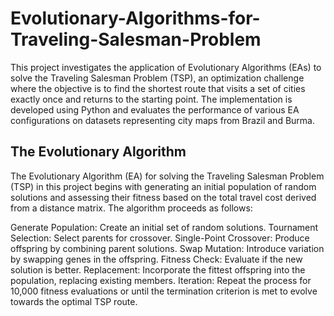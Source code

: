 # Evolutionary-Algorithms-for-Traveling-Salesman-Problem

This project investigates the application of Evolutionary Algorithms (EAs) to solve the Traveling Salesman Problem (TSP), an optimization challenge where the objective is to find the shortest route that visits a set of cities exactly once and returns to the starting point. The implementation is developed using Python and evaluates the performance of various EA configurations on datasets representing city maps from Brazil and Burma.

## The Evolutionary Algorithm
The Evolutionary Algorithm (EA) for solving the Traveling Salesman Problem (TSP) in this project begins with generating an initial population of random solutions and assessing their fitness based on the total travel cost derived from a distance matrix. The algorithm proceeds as follows:

Generate Population: Create an initial set of random solutions.
Tournament Selection: Select parents for crossover.
Single-Point Crossover: Produce offspring by combining parent solutions.
Swap Mutation: Introduce variation by swapping genes in the offspring.
Fitness Check: Evaluate if the new solution is better.
Replacement: Incorporate the fittest offspring into the population, replacing existing members.
Iteration: Repeat the process for 10,000 fitness evaluations or until the termination criterion is met to evolve towards the optimal TSP route.
